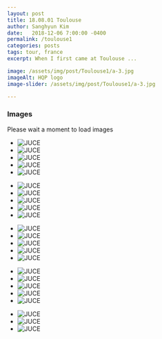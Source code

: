 ```yaml
---
layout: post
title: 18.08.01 Toulouse 
author: Sanghyun Kim
date:   2018-12-06 7:00:00 -0400
permalink: /toulouse1
categories: posts
tags: tour, france
excerpt: When I first came at Toulouse ...

image: /assets/img/post/Toulouse1/a-3.jpg
imageAlt: HQP logo
image-slider: /assets/img/post/Toulouse1/a-3.jpg

---
```

### Images
Please wait a moment to load images


<div class="row projects-display">
    <div class="flexslider">
        <ul class="slides">
	  			<li>
					<div class="images">
						<img alt="JUCE" src="{{ site.url }}/assets/img/post/Toulouse1/a-1.jpg">
					</div>
        		</li>
				<li>  
					<div class="images">
						<img alt="JUCE" src="{{ site.url }}/assets/img/post/Toulouse1/a-2.jpg">
					</div>
				</li>  
				<li>  
					<div class="images">
						<img alt="JUCE" src="{{ site.url }}/assets/img/post/Toulouse1/a-3.jpg">
					</div>
				</li>
								<li>  
					<div class="images">
						<img alt="JUCE" src="{{ site.url }}/assets/img/post/Toulouse1/a-4.jpg">
					</div>
				</li>  
								<li>  
					<div class="images">
						<img alt="JUCE" src="{{ site.url }}/assets/img/post/Toulouse1/a-5.jpg">
					</div>
				</li>  
			</ul>
    </div>
</div>
<div class="row projects-display">
    <div class="flexslider">
        <ul class="slides">
	  			<li>
					<div class="images">
						<img alt="JUCE" src="{{ site.url }}/assets/img/post/Toulouse1/a-6.jpg">
					</div>
        		</li>
				<li>  
					<div class="images">
						<img alt="JUCE" src="{{ site.url }}/assets/img/post/Toulouse1/a-7.jpg">
					</div>
				</li>  
				<li>  
					<div class="images">
						<img alt="JUCE" src="{{ site.url }}/assets/img/post/Toulouse1/a-8.jpg">
					</div>
				</li>
								<li>  
					<div class="images">
						<img alt="JUCE" src="{{ site.url }}/assets/img/post/Toulouse1/a-9.jpg">
					</div>
				</li>  
								<li>  
					<div class="images">
						<img alt="JUCE" src="{{ site.url }}/assets/img/post/Toulouse1/a-10.jpg">
					</div>
				</li>  
			</ul>
    </div>
</div>
<div class="row projects-display">
    <div class="flexslider">
        <ul class="slides">
	  			<li>
					<div class="images">
						<img alt="JUCE" src="{{ site.url }}/assets/img/post/Toulouse1/a-11.jpg">
					</div>
        		</li>
				<li>  
					<div class="images">
						<img alt="JUCE" src="{{ site.url }}/assets/img/post/Toulouse1/a-12.jpg">
					</div>
				</li>  
				<li>  
					<div class="images">
						<img alt="JUCE" src="{{ site.url }}/assets/img/post/Toulouse1/a-13.jpg">
					</div>
				</li>
								<li>  
					<div class="images">
						<img alt="JUCE" src="{{ site.url }}/assets/img/post/Toulouse1/a-14.jpg">
					</div>
				</li>  
								<li>  
					<div class="images">
						<img alt="JUCE" src="{{ site.url }}/assets/img/post/Toulouse1/a-15.jpg">
					</div>
				</li>  
			</ul>
    </div>
</div>
<div class="row projects-display">
    <div class="flexslider">
        <ul class="slides">
	  			<li>
					<div class="images">
						<img alt="JUCE" src="{{ site.url }}/assets/img/post/Toulouse1/a-20.jpg">
					</div>
        		</li>
				<li>  
					<div class="images">
						<img alt="JUCE" src="{{ site.url }}/assets/img/post/Toulouse1/a-16.jpg">
					</div>
				</li>  
				<li>  
					<div class="images">
						<img alt="JUCE" src="{{ site.url }}/assets/img/post/Toulouse1/a-17.jpg">
					</div>
				</li>
								<li>  
					<div class="images">
						<img alt="JUCE" src="{{ site.url }}/assets/img/post/Toulouse1/a-18.jpg">
					</div>
				</li>  
								<li>  
					<div class="images">
						<img alt="JUCE" src="{{ site.url }}/assets/img/post/Toulouse1/a-19.jpg">
					</div>
				</li>  
			</ul>
    </div>
</div>
<div class="row projects-display">
    <div class="flexslider">
        <ul class="slides">
	  			<li>
					<div class="images">
						<img alt="JUCE" src="{{ site.url }}/assets/img/post/Toulouse1/a-21.jpg">
					</div>
        		</li>
				<li>  
					<div class="images">
						<img alt="JUCE" src="{{ site.url }}/assets/img/post/Toulouse1/a-22.jpg">
					</div>
				</li>  
								<li>  
					<div class="images">
						<img alt="JUCE" src="{{ site.url }}/assets/img/post/Toulouse1/a-24.jpg">
					</div>
				</li>  
			</ul>
    </div>
</div>